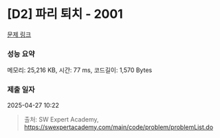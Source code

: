 # [D2] 파리 퇴치 - 2001 

[문제 링크](https://swexpertacademy.com/main/code/problem/problemDetail.do?contestProbId=AV5PzOCKAigDFAUq) 

### 성능 요약

메모리: 25,216 KB, 시간: 77 ms, 코드길이: 1,570 Bytes

### 제출 일자

2025-04-27 10:22



> 출처: SW Expert Academy, https://swexpertacademy.com/main/code/problem/problemList.do